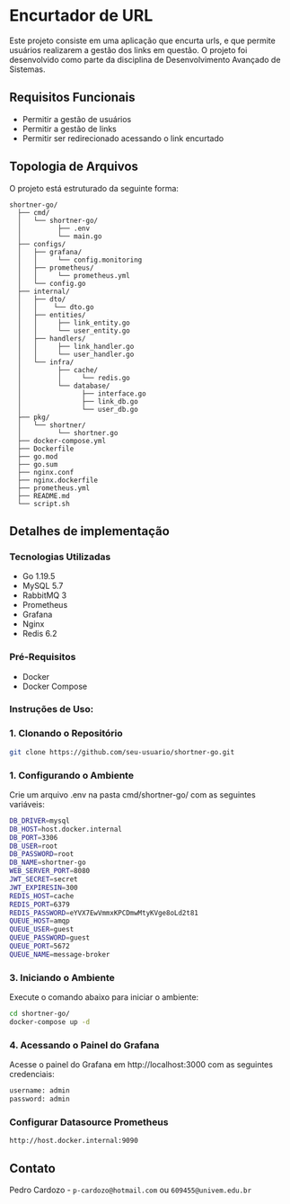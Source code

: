 # __Encurtador de URL__
Este projeto consiste em uma aplicação que encurta urls, e que permite usuários realizarem a gestão dos links em questão. O projeto foi desenvolvido como parte da disciplina de Desenvolvimento Avançado de Sistemas.

## __Requisitos Funcionais__
* Permitir a gestão de usuários
* Permitir a gestão de links
* Permitir ser redirecionado acessando o link encurtado

## __Topologia de Arquivos__

O projeto está estruturado da seguinte forma:

```
shortner-go/
  ├── cmd/
  │   └── shortner-go/
  │         ├── .env
  │         └── main.go
  ├── configs/
  │   ├── grafana/
  │   │     └── config.monitoring
  │   ├── prometheus/
  │   │     └── prometheus.yml
  │   └── config.go
  ├── internal/
  │   ├── dto/
  │   │    └── dto.go
  │   ├── entities/
  │   │     ├── link_entity.go
  │   │     └── user_entity.go
  │   ├── handlers/
  │   │     ├── link_handler.go
  │   │     └── user_handler.go
  │   └── infra/
  │         ├── cache/
  │         │     └── redis.go
  │         └── database/
  │               ├── interface.go
  │               ├── link_db.go
  │               └── user_db.go
  ├── pkg/
  │   └── shortner/
  │         └── shortner.go
  ├── docker-compose.yml
  ├── Dockerfile
  ├── go.mod
  ├── go.sum
  ├── nginx.conf
  ├── nginx.dockerfile
  ├── prometheus.yml
  ├── README.md
  └── script.sh
```

## __Detalhes de implementação__

### __Tecnologias Utilizadas__
- Go 1.19.5
- MySQL 5.7
- RabbitMQ 3
- Prometheus
- Grafana
- Nginx
- Redis 6.2

### __Pré-Requisitos__
- Docker
- Docker Compose

### __Instruções de Uso:__

### __1. Clonando o Repositório__
```sh
git clone https://github.com/seu-usuario/shortner-go.git
```
### __1. Configurando o Ambiente__
Crie um arquivo .env na pasta cmd/shortner-go/ com as seguintes variáveis:
```sh
DB_DRIVER=mysql
DB_HOST=host.docker.internal
DB_PORT=3306
DB_USER=root
DB_PASSWORD=root
DB_NAME=shortner-go
WEB_SERVER_PORT=8080
JWT_SECRET=secret
JWT_EXPIRESIN=300
REDIS_HOST=cache
REDIS_PORT=6379
REDIS_PASSWORD=eYVX7EwVmmxKPCDmwMtyKVge8oLd2t81
QUEUE_HOST=amqp
QUEUE_USER=guest
QUEUE_PASSWORD=guest
QUEUE_PORT=5672
QUEUE_NAME=message-broker
```

### __3. Iniciando o Ambiente__
Execute o comando abaixo para iniciar o ambiente:

```sh
cd shortner-go/
docker-compose up -d
```

### 4. Acessando o Painel do Grafana
Acesse o painel do Grafana em http://localhost:3000 com as seguintes credenciais:
```sh
username: admin
password: admin
```

### Configurar Datasource Prometheus
```http://host.docker.internal:9090```

## __Contato__
Pedro Cardozo - `p-cardozo@hotmail.com` ou `609455@univem.edu.br`
